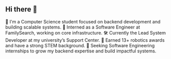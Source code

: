 ## Hi there 👋

👋 I'm a Computer Science student focused on backend development and building scalable systems.
💼 Interned as a Software Engineer at FamilySearch, working on core infrastructure.
🛠️ Currently the Lead System Developer at my university’s Support Center.
🤖 Earned 13+ robotics awards and have a strong STEM background.
🚀 Seeking Software Engineering internships to grow my backend expertise and build impactful systems.
